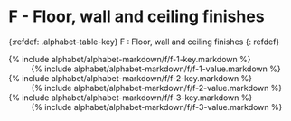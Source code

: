  <div data-role="collapsible" data-inset="false" markdown="1">
 <h1 class="cart-collapsible-div">F - Floor, wall and ceiling finishes</h1>


{:refdef: .alphabet-table-key}
F
: Floor, wall and ceiling finishes
{: refdef}

<dt markdown='block' >
{% include alphabet/alphabet-markdown/f/f-1-key.markdown %}
</dt>
<dd markdown='1'>
{% include alphabet/alphabet-markdown/f/f-1-value.markdown %}
</dd>

<dt markdown='block' >
{% include alphabet/alphabet-markdown/f/f-2-key.markdown %}
</dt>
<dd markdown='1'>
{% include alphabet/alphabet-markdown/f/f-2-value.markdown %}
</dd>

<dt markdown='block' >
{% include alphabet/alphabet-markdown/f/f-3-key.markdown %}
</dt>
<dd markdown='1'>
{% include alphabet/alphabet-markdown/f/f-3-value.markdown %}
</dd>

 </div>
